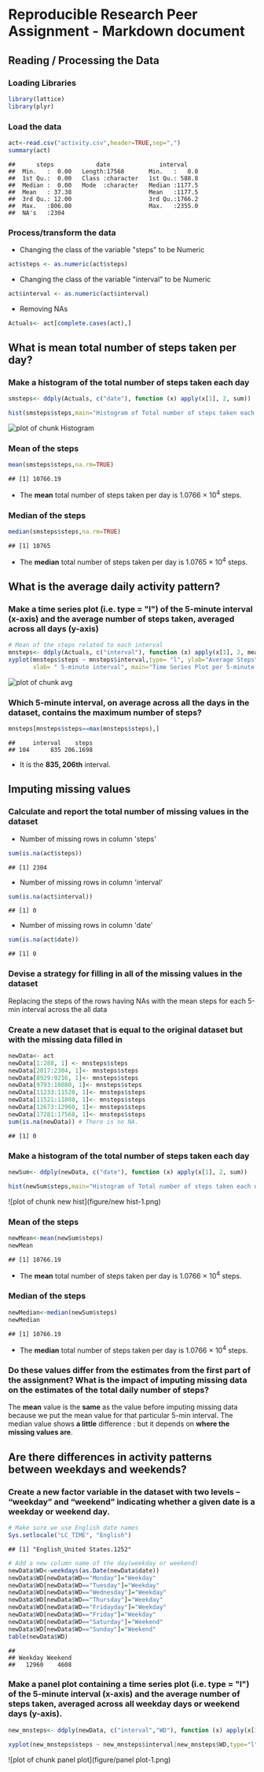 # Reproducible Research Peer Assignment - Markdown document 
## Reading / Processing the Data 
### Loading Libraries 

```r
library(lattice)
library(plyr)
```
### Load the data 

```r
act<-read.csv("activity.csv",header=TRUE,sep=",")
summary(act)
```

```
##      steps            date              interval     
##  Min.   :  0.00   Length:17568       Min.   :   0.0  
##  1st Qu.:  0.00   Class :character   1st Qu.: 588.8  
##  Median :  0.00   Mode  :character   Median :1177.5  
##  Mean   : 37.38                      Mean   :1177.5  
##  3rd Qu.: 12.00                      3rd Qu.:1766.2  
##  Max.   :806.00                      Max.   :2355.0  
##  NA's   :2304
```
### Process/transform the data 
* Changing the class of the variable "steps" to be Numeric

```r
act$steps <- as.numeric(act$steps)
```
* Changing the class of the variable "interval" to be Numeric

```r
act$interval <- as.numeric(act$interval)
```
* Removing NAs

```r
Actuals<- act[complete.cases(act),] 
```
## What is mean total number of steps taken per day? 
### Make a histogram of the total number of steps taken each day 

```r
smsteps<- ddply(Actuals, c("date"), function (x) apply(x[1], 2, sum))

hist(smsteps$steps,main="Histogram of Total number of steps taken each day",xlab="Steps per Day",ylab="Frequency",col="beige")
```

![plot of chunk Histogram](figure/Histogram-1.png)

### Mean of the steps 

```r
mean(smsteps$steps,na.rm=TRUE) 
```

```
## [1] 10766.19
```
* The **mean** total number of steps taken per day is 1.0766 &times; 10<sup>4</sup> steps.
    
### Median of the steps 

```r
median(smsteps$steps,na.rm=TRUE)
```

```
## [1] 10765
```
* The **median** total number of steps taken per day is 
    1.0765 &times; 10<sup>4</sup> steps.
    
## What is the average daily activity pattern? 
### Make a time series plot (i.e. type = "l") of the 5-minute interval (x-axis) and the average number of steps taken, averaged across all days (y-axis) 


```r
# Mean of the steps related to each interval
mnsteps<- ddply(Actuals, c("interval"), function (x) apply(x[1], 2, mean))
xyplot(mnsteps$steps ~ mnsteps$interval,type= "l", ylab="Average Steps",
       xlab= " 5-minute interval", main="Time Series Plot per 5-minute interval",lwd=1.0)
```

![plot of chunk avg](figure/avg-1.png)

### Which 5-minute interval, on average across all the days in the dataset, contains the maximum number of steps? 


```r
mnsteps[mnsteps$steps==max(mnsteps$steps),]
```

```
##     interval    steps
## 104      835 206.1698
```
* It is the **835, 206th** interval.

## Imputing missing values 
### Calculate and report the total number of missing values in the dataset 
* Number of missing rows in column 'steps' 

```r
sum(is.na(act$steps))
```

```
## [1] 2304
```
* Number of missing rows in column 'interval'

```r
sum(is.na(act$interval))
```

```
## [1] 0
```
* Number of missing rows in column 'date'

```r
sum(is.na(act$date))
```

```
## [1] 0
```
### Devise a strategy for filling in all of the missing values in the dataset 
Replacing the steps of the rows having NAs with the mean steps for each 5-min interval across the all data 

### Create a new dataset that is equal to the original dataset but with the missing data filled in 

```r
newData<- act
newData[1:288, 1] <- mnsteps$steps 
newData[2017:2304, 1]<- mnsteps$steps
newData[8929:9216, 1]<- mnsteps$steps
newData[9793:10080, 1]<- mnsteps$steps
newData[11233:11520, 1]<- mnsteps$steps
newData[11521:11808, 1]<- mnsteps$steps
newData[12673:12960, 1]<- mnsteps$steps
newData[17281:17568, 1]<- mnsteps$steps
sum(is.na(newData)) # There is no NA.
```

```
## [1] 0
```
### Make a histogram of the total number of steps taken each day 

```r
newSum<- ddply(newData, c("date"), function (x) apply(x[1], 2, sum))

hist(newSum$steps,main="Histogram of Total number of steps taken each day (NA Replaced)",xlab="Steps per Day",ylab="Frequency",col="beige")
```

![plot of chunk new hist](figure/new hist-1.png)

### Mean of the steps 

```r
newMean<-mean(newSum$steps)
newMean
```

```
## [1] 10766.19
```
* The **mean** total number of steps taken per day is 1.0766 &times; 10<sup>4</sup> steps. 
    
### Median of the steps 

```r
newMedian<-median(newSum$steps)
newMedian
```

```
## [1] 10766.19
```
* The **median** total number of steps taken per day is 
    1.0766 &times; 10<sup>4</sup> steps. 
    
### Do these values differ from the estimates from the first part of the assignment? What is the impact of imputing missing data on the estimates of the total daily number of steps? 
The **mean** value is the **same** as the value before imputing missing data because we put the mean value for that particular 5-min interval. The median value shows **a little** difference : but it depends on **where the missing values are**. 
## Are there differences in activity patterns between weekdays and weekends? 

### Create a new factor variable in the dataset with two levels – “weekday” and “weekend” indicating whether a given date is a weekday or weekend day. 

```r
# Make sure we use English date names
Sys.setlocale("LC_TIME", "English")
```

```
## [1] "English_United States.1252"
```

```r
# Add a new column name of the day(weekday or weekend)
newData$WD<-weekdays(as.Date(newData$date))
newData$WD[newData$WD=="Monday"]="Weekday"
newData$WD[newData$WD=="Tuesday"]="Weekday"
newData$WD[newData$WD=="Wednesday"]="Weekday"
newData$WD[newData$WD=="Thursday"]="Weekday"
newData$WD[newData$WD=="Fridayday"]="Weekday"
newData$WD[newData$WD=="Friday"]="Weekday"
newData$WD[newData$WD=="Saturday"]="Weekend"
newData$WD[newData$WD=="Sunday"]="Weekend"
table(newData$WD)
```

```
## 
## Weekday Weekend 
##   12960    4608
```
### Make a panel plot containing a time series plot (i.e. type = "l") of the 5-minute interval (x-axis) and the average number of steps taken, averaged across all weekday days or weekend days (y-axis). 

```r
new_mnsteps<- ddply(newData, c("interval","WD"), function (x) apply(x[1], 2, mean))

xyplot(new_mnsteps$steps ~ new_mnsteps$interval|new_mnsteps$WD,type="l",ylab="Steps", xlab="Interval",layout=c(1,2))
```

![plot of chunk panel plot](figure/panel plot-1.png)
